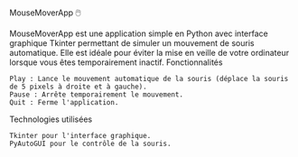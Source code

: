 MouseMoverApp 🖱️

MouseMoverApp est une application simple en Python avec interface graphique Tkinter permettant de simuler un mouvement de souris automatique. Elle est idéale pour éviter la mise en veille de votre ordinateur lorsque vous êtes temporairement inactif.
Fonctionnalités

    Play : Lance le mouvement automatique de la souris (déplace la souris de 5 pixels à droite et à gauche).
    Pause : Arrête temporairement le mouvement.
    Quit : Ferme l'application.

Technologies utilisées

    Tkinter pour l'interface graphique.
    PyAutoGUI pour le contrôle de la souris.
